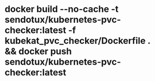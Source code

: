 # docker build --no-cache -t sendotux/kubernetes-pvc-checker:latest -f kubekat_pvc_checker/Dockerfile . && docker push sendotux/kubernetes-pvc-checker:latest
